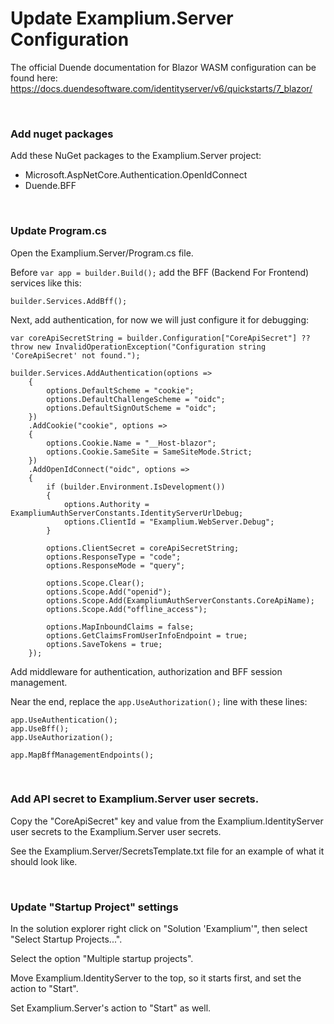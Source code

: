 # Update Examplium.Server Configuration

The official Duende documentation for Blazor WASM configuration can be found here: https://docs.duendesoftware.com/identityserver/v6/quickstarts/7_blazor/

<br/>

### Add nuget packages

Add these NuGet packages to the Examplium.Server project:
- Microsoft.AspNetCore.Authentication.OpenIdConnect
- Duende.BFF

<br/>

### Update Program.cs

Open the Examplium.Server/Program.cs file.

Before `var app = builder.Build();` add the BFF (Backend For Frontend) services like this:
```
builder.Services.AddBff();
```

Next, add authentication, for now we will just configure it for debugging:
```
var coreApiSecretString = builder.Configuration["CoreApiSecret"] ?? throw new InvalidOperationException("Configuration string 'CoreApiSecret' not found.");

builder.Services.AddAuthentication(options =>
    {
        options.DefaultScheme = "cookie";
        options.DefaultChallengeScheme = "oidc";
        options.DefaultSignOutScheme = "oidc";
    })
    .AddCookie("cookie", options =>
    {
        options.Cookie.Name = "__Host-blazor";
        options.Cookie.SameSite = SameSiteMode.Strict;
    })
    .AddOpenIdConnect("oidc", options =>
    {
        if (builder.Environment.IsDevelopment())
        {
            options.Authority = ExampliumAuthServerConstants.IdentityServerUrlDebug;
            options.ClientId = "Examplium.WebServer.Debug";
        }

        options.ClientSecret = coreApiSecretString;
        options.ResponseType = "code";
        options.ResponseMode = "query";

        options.Scope.Clear();
        options.Scope.Add("openid");
        options.Scope.Add(ExampliumAuthServerConstants.CoreApiName);
        options.Scope.Add("offline_access");

        options.MapInboundClaims = false;
        options.GetClaimsFromUserInfoEndpoint = true;
        options.SaveTokens = true;
    });
```

Add middleware for authentication, authorization and BFF session management.

Near the end, replace the `app.UseAuthorization();` line with these lines:
```
app.UseAuthentication();
app.UseBff();
app.UseAuthorization();

app.MapBffManagementEndpoints();
```

<br/>

### Add API secret to Examplium.Server user secrets.

Copy the "CoreApiSecret" key and value from the Examplium.IdentityServer user secrets to the Examplium.Server user secrets.

See the Examplium.Server/SecretsTemplate.txt file for an example of what it should look like.

<br/>

### Update "Startup Project" settings

In the solution explorer right click on "Solution 'Examplium'", then select "Select Startup Projects...".

Select the option "Multiple startup projects".

Move Examplium.IdentityServer to the top, so it starts first, and set the action to "Start".

Set Examplium.Server's action to "Start" as well.

